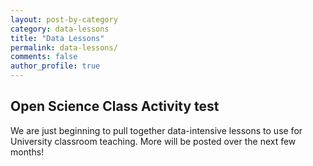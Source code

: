 ```yaml
---
layout: post-by-category
category: data-lessons
title: "Data Lessons"
permalink: data-lessons/
comments: false
author_profile: true
---
```


## Open Science Class Activity test
We are just beginning to pull together data-intensive lessons to use for University
classroom teaching. More will be posted over the next few months!
